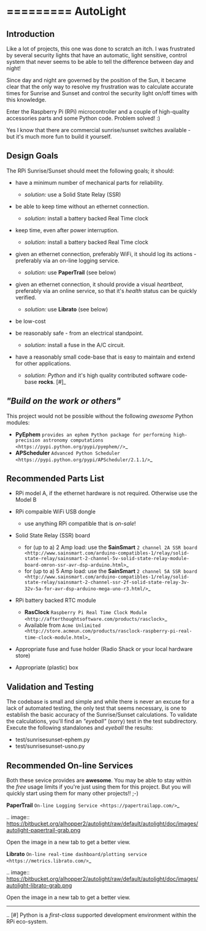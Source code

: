 =========
AutoLight
=========

Introduction
------------

Like a lot of projects, this one was done to scratch an itch.
I was frustrated by several security lights that have
an automatic, light sensitive, control system that never seems to
be able to tell the difference between day and night!

Since day and night are governed by the position of the Sun, it
became clear that the only way to resolve my frustration was to 
calculate accurate times for Sunrise and Sunset and control the
security light on/off times with this knowledge.

Enter the Raspberry Pi (RPi) microcontroller and a couple of 
high-quality accessories parts and some Python code.  Problem 
solved!  :)

Yes I know that there are commercial sunrise/sunset switches 
available - but it's much more fun to build it yourself.

Design Goals
------------

The RPi Sunrise/Sunset should meet the following goals; it should:

* have a minimum number of mechanical parts for reliability.  

  * *solution:* use a Solid State Relay (SSR)

* be able to keep time without an ethernet connection.

  * *solution:* install a battery backed Real Time clock

* keep time, even after power interruption.  

  * *solution:* install a battery backed Real Time clock

* given an ethernet connection, preferably WiFi, it should log its actions - preferably via an on-line logging service.

  * *solution:* use **PaperTrail** (see below)

* given an ethernet connection, it should provide a visual *heartbeat*, preferably via an online service, so that it's *health* status can be quickly verified.

  * *solution:* use **Librato** (see below)

* be low-cost

* be reasonably safe - from an electrical standpoint.

  * *solution:* install a fuse in the A/C circuit.

* have a reasonably small code-base that is easy to maintain and extend for other applications.

  * *solution:* *Python* and it's high quality contributed software code-base **rocks**. [#]_


*"Build on the work or others"*
-----------------------------

This project would not be possible without the following *awesome* Python modules:

* **PyEphem** `provides an ephem Python package for performing high-precision astronomy computations <https://pypi.python.org/pypi/pyephem//>`_
* **APScheduler** `Advanced Python Scheduler <https://pypi.python.org/pypi/APScheduler/2.1.1/>`_

Recommended Parts List
----------------------

* RPi model A, if the ethernet hardware is not required. Otherwise use the Model B
* RPi compaible WiFi USB dongle

  * use anything RPi compatible that is *on-sale*!

* Solid State Relay (SSR) board 

  * for (up to a) 2 Amp load: use the **SainSmart** `2 channel 2A SSR board <http://www.sainsmart.com/arduino-compatibles-1/relay/solid-state-relay/sainsmart-2-channel-5v-solid-state-relay-module-board-omron-ssr-avr-dsp-arduino.html>`_
  * for (up to a) 5 Amp load: use the **SainSmart** `2 channel 5A SSR board <http://www.sainsmart.com/arduino-compatibles-1/relay/solid-state-relay/sainsmart-2-channel-ssr-2f-solid-state-relay-3v-32v-5a-for-avr-dsp-arduino-mega-uno-r3.html/>`_

* RPi battery backed RTC module

  * **RasClock** `Raspberry Pi Real Time Clock Module <http://afterthoughtsoftware.com/products/rasclock>`_
  * Available from `Acme Unlimited <http://store.acmeun.com/products/rasclock-raspberry-pi-real-time-clock-module.html>`_

* Appropriate fuse and fuse holder (Radio Shack or your local hardware store)
* Appropriate (plastic) box

Validation and Testing
----------------------

The codebase is small and simple and while there is never an excuse for a lack of automated 
testing, the only test that seems necessary, is one to establish the basic accuracy of the
Sunrise/Sunset calculations.  To validate the calculations, you'll find an *"eyeball"* (sorry)
test in the test subdirectory.  Execute the following standalones and *eyeball* the results:

* test/sunrisesunset-ephem.py
* test/sunrisesunset-usno.py


Recommended On-line Services
----------------------------
Both these sevice provides are **awesome**.  You may be able to stay within the *free* usage limits if you're just using them for this project.  But you will quickly start using them for many other projects!!  ;-)

**PaperTrail** `On-line Logging Service <https://papertrailapp.com/>`_

.. image:: https://bitbucket.org/alhopper2/autolight/raw/default/autolight/doc/images/autolight-papertrail-grab.png

Open the image in a new tab to get a better view.

**Librato** `On-line real-time dashboard/plotting service <https://metrics.librato.com/>`_

.. image:: https://bitbucket.org/alhopper2/autolight/raw/default/autolight/doc/images/autolight-librato-grab.png

Open the image in a new tab to get a better view.

------------

.. [#] Python is a *first-class* supported development environment within the RPi eco-system.
